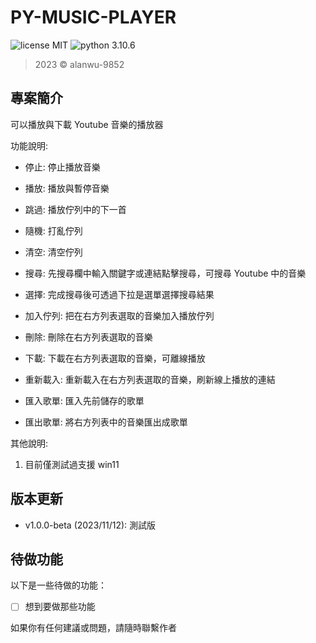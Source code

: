 PY-MUSIC-PLAYER
======

![license MIT](https://img.shields.io/badge/license-MIT-blue)
![python 3.10.6](https://img.shields.io/badge/python-3.10.6-blue)

> 2023 &copy; alanwu-9852

專案簡介
---
可以播放與下載 Youtube 音樂的播放器

功能說明:

* 停止: 停止播放音樂
* 播放: 播放與暫停音樂
* 跳過: 播放佇列中的下一首
* 隨機: 打亂佇列
* 清空: 清空佇列

* 搜尋: 先搜尋欄中輸入關鍵字或連結點擊搜尋，可搜尋 Youtube 中的音樂
* 選擇: 完成搜尋後可透過下拉是選單選擇搜尋結果

* 加入佇列: 把在右方列表選取的音樂加入播放佇列
* 刪除: 刪除在右方列表選取的音樂
* 下載: 下載在右方列表選取的音樂，可離線播放
* 重新載入: 重新載入在右方列表選取的音樂，刷新線上播放的連結
* 匯入歌單: 匯入先前儲存的歌單
* 匯出歌單: 將右方列表中的音樂匯出成歌單

其他說明:
1. 目前僅測試過支援 win11 

版本更新
---
* v1.0.0-beta (2023/11/12): 測試版

待做功能
---
以下是一些待做的功能：

- [ ] 想到要做那些功能

如果你有任何建議或問題，請隨時聯繫作者